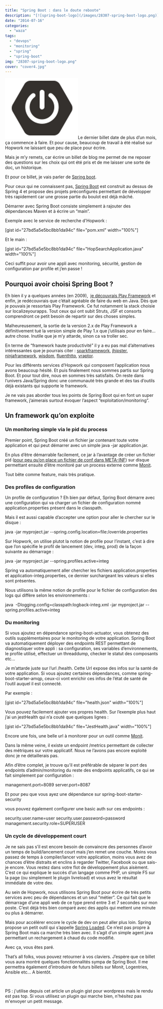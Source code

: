 ```yaml
---
title: "Spring Boot : dans le doute reboote"
description: "[![spring-boot-logo](/images/28307-spring-boot-logo.png)](http://eventuallycoding.com/wp-content/uploads/2014/07/28307-spring-boot-logo.png)Le dernier..."
date: "2014-07-16"
categories: 
  - "waza"
tags: 
  - "devops"
  - "monitoring"
  - "spring"
  - "spring-boot"
img: "28307-spring-boot-logo.png"
cover: "cover4.jpg"
---
```


[![spring-boot-logo](/images/28307-spring-boot-logo.png)](http://eventuallycoding.com/wp-content/uploads/2014/07/28307-spring-boot-logo.png)Le dernier billet date de plus d’un mois, ça commence à faire. Et pour cause, beaucoup de travail à été réalisé sur Hopwork ne laissant que peu de place pour écrire.

Mais je m’y remets, car écrire un billet de blog me permet de me reposer des questions sur les choix qui ont été pris et de me laisser une sorte de doc, un historique.

Et pour ce billet, je vais parler de [Spring boot](http://projects.spring.io/spring-boot/).

Pour ceux qui ne connaissent pas, [Spring Boot](http://projects.spring.io/spring-boot/) est construit au dessus de Spring 4 et propose des projets préconfigurés permettant de développer très rapidement car une grosse partie du boulot est déjà mâché.

Démarrer avec Spring Boot consiste simplement à rajouter des dépendances Maven et à écrire un “main”.

Exemple avec le service de recherche d'Hopwork :

\[gist id="27bd5a5e5bc8bb1da94c" file="pom.xml" width="100%"\]

Et le main :

\[gist id="27bd5a5e5bc8bb1da94c" file="HopSearchApplication.java" width="100%"\]

Ceci suffit pour avoir une appli avec monitoring, sécurité, gestion de configuration par profile et j’en passe !

## Pourquoi avoir choisi Spring Boot ?

Eh bien il y a quelques années (en 2009),  [je découvrais Play Framework](http://www.eventuallycoding.com/index.php/jouons/) et enfin, je redécouvrais que c’était agréable de faire du web en Java. Dès que je pouvais je ressortais Play Framework. Ce fut notamment la stack choisie sur localizeyourapps. Tout ceux qui ont subit Struts, JSF et consorts comprendront ce petit besoin de repartir sur des choses simples.

Malheureusement, la sortie de la version 2.x de Play Framework a définitivement tué la version simple de Play 1.x que j’utilisais pour en faire… autre chose. Inutile que je m’y attarde, sinon ca va troller sec.

En terme de “framework haute productivité” il y a eu pas mal d’alternatives intéressantes que je pourrais citer : [sparkframework](http://www.sparkjava.com/), [jhipster](http://jhipster.github.io/), [ninjaframework](http://www.ninjaframework.org/), [wisdom](http://wisdom-framework.org/), [fluenthttp](https://github.com/CodeStory/fluent-http), [vraptor](http://www.vraptor.org/).

Pour les différents services d’Hopwork qui composent l’application nous avons beaucoup hésité. Et puis finalement nous sommes partis sur Spring Boot. Et pour tout dire, nous en sommes très satisfaits. On reste dans l’univers Java/Spring donc une communauté très grande et des tas d’outils déjà existants qui supporte le framework.

Je ne vais pas aborder tous les points de Spring Boot qui en font un super framework, j’aimerais surtout évoquer l’aspect “exploitation/monitoring”.

## Un framework qu’on exploite

### Un monitoring simple via le pid du process

Premier point, Spring Boot créé un fichier jar contenant toute votre application et qui peut démarrer avec un simple java -jar application.jar.

En plus d’être démarrable facilement, ce jar à l’avantage de créer un fichier pid ([pour peu qu’on place un fichier de conf dans META-INF](http://www.kubrynski.com/2014/05/managing-spring-boot-application.html)) sur disque permettant ensuite d’être monitoré par un process externe comme [Monit](http://mmonit.com/monit/).

Tout bête comme feature, mais très pratique.

### Des profiles de configuration

Un profile de configuration ? Eh bien par défaut, Spring Boot démarre avec une configuration qui va charger un fichier de configuration nommé application.properties présent dans le classpath.

Mais il est aussi capable d’accepter une option pour aller le chercher sur le disque :

java -jar myproject.jar --spring.config.location=file:/override.properties

Sur Hopwork, on utilise plutot la notion de profile pour l’instant, c’est à dire que l’on spécifie le profil de lancement (dev, integ, prod) de la façon suivante au démarrage :

java -jar myproject.jar --spring.profiles.active=integ

Spring va automatiquement aller chercher les fichiers application.properties et application-integ.properties, ce dernier surchargeant les valeurs si elles sont présentes.

Nous utilisons la même notion de profile pour le fichier de configuration des logs qui diffère selon les environnements :

java  -Dlogging.config=classpath:logback-integ.xml -jar myproject.jar --spring.profiles.active=integ

### Du monitoring

Si vous ajoutez en dépendance spring-boot-actuator, vous obtenez des outils supplémentaires pour le monitoring de votre application. Spring Boot va automatiquement déployer des endpoints REST permettant de diagnostiquer votre appli : sa configuration, ses variables d’environnements, le profile utilisé, effectuer un threaddump, checker le statut des composants etc...

Je m’attarde juste sur l’url /health. Cette Url expose des infos sur la santé de votre application. Si vous ajoutez certaines dépendances, comme spring-boot-starter-amqp, ceux-ci vont enrichir ces infos de l’état de santé de l’outil auquel il est connecté.

Par exemple :

\[gist id="27bd5a5e5bc8bb1da94c" file="health.json" width="100%"\]

Vous pouvez facilement ajouter vos propres health. Sur l’exemple plus haut j’ai un jestHealth qui n’a couté que quelques lignes :

\[gist id="27bd5a5e5bc8bb1da94c" file="JestHealth.java" width="100%"\]

Encore une fois, une belle url à monitorer pour un outil comme [Monit](http://mmonit.com/monit/).

Dans la même veine, il existe un endpoint /metrics permettant de collecter des métriques sur votre applicatif. Nous ne l’avons pas encore exploité donc je ne détaillerais pas.

Afin d’être complet, je trouve qu’il est préférable de séparer le port des endpoints d’admin/monitoring du reste des endpoints applicatifs, ce qui se fait simplement par configuration :

management.port=8089
server.port=8087

Et pour peu que vous ayez une dépendance sur spring-boot-starter-security

vous pouvez également configurer une basic auth sur ces endpoints :

security.user.name=user
security.user.password=password
management.security.role=SUPERUSER

### Un cycle de développement court

Je ne sais pas s’il est encore besoin de convaincre des personnes d’avoir un temps de build/lancement court mais j’en remet une couche. Moins vous passez de temps à compiler/lancer votre application, moins vous avez de chances d’être distraits et enclins à regarder Twitter, Facebook ou que sais-je encore. Vous restez dans votre flot de développement plus aisèment. C’est ce qui explique le succès d’un langage comme PHP, un simple F5 sur la page (ou simplement le plugin livreload) et vous avez le résultat immédiate de votre dev.

Au sein de Hopwork, nous utilisons Spring Boot pour écrire de très petits services avec peu de dépendances et un seul “métier”. Ce qui fait que le démarrage d’une appli web de ce type prend entre 3 et 7 secondes sur mon poste. C’est déjà très bien comparé avec des applis qui mettent une minute ou plus à démarrer.

Mais pour accélérer encore le cycle de dev on peut aller plus loin. Spring propose un petit outil qui s’appelle [Spring Loaded](https://github.com/spring-projects/spring-loaded). Ce n’est pas propre à Spring Boot mais ca marche très bien avec. Il s’agit d’un simple agent java permettant un rechargement à chaud du code modifié.

Avec ça, vous êtes paré.

That’s all folks, vous pouvez retourner à vos claviers. J’espère que ce billet vous aura montré quelques fonctionnalités sympa de Spring Boot. Il me permettra également d’introduire de futurs billets sur Monit, Logentries, Ansible etc… A bientôt.

 

PS : j'utilise depuis cet article un plugin gist pour wordpress mais le rendu est pas top. Si vous utilisez un plugin qui marche bien, n'hésitez pas m'envoyer un petit message.
